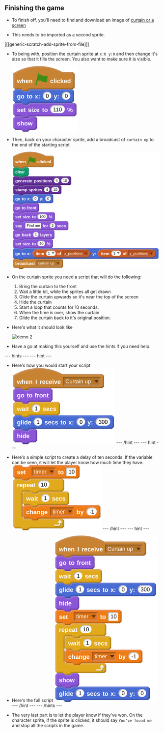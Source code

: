 ## Finishing the game

- To finish off, you'll need to find and download an image of [curtain or a screen](https://www.google.co.uk/search?q=stage+curtain&source=lnms&tbm=isch&sa=X&ved=0ahUKEwjKg9O1k8_VAhXSL1AKHe1HDMIQ_AUICigB&biw=1362&bih=584)

- This needs to be imported as a second sprite.

[[[generic-scratch-add-sprite-from-file]]]

- To being with, position the curtain sprite at `x:0 y:0` and then change it's size so that it fills the screen. You also want to make sure it is visible.

	![curtain](images/script_28.svg)
	
- Then, back on your character sprite, add a broadcast of `curtain up` to the end of the starting script

	![broadcast](images/script_29.svg)

- On the curtain sprite you need a script that will do the following:
  1. Bring the curtain to the front
  1. Wait a little bit, while the sprites all get drawn
  1. Glide the curtain upwards so it's near the top of the screen
  1. Hide the curtain
  1. Start a loop that counts for 10 seconds.
  1. When the time is over, show the curtain
  1. Glide the curtain back to it's original position.
  
- Here's what it should look like

	![demo 2](images/demo_2.gif)

- Have a go at making this yourself and use the hints if you need help.

--- hints --- --- hint ---
- Here's how you would start your script
  ![start](images/script_30.svg)
--- /hint --- --- hint ---
- Here's a simple script to create a delay of ten seconds. If the variable can be seen, it will let the player know how much time they have.
  ![timer](images/script_31.svg)
--- /hint --- --- hint ---
- Here's the full script
  ![complete](images/script_32.svg)
--- /hint --- --- /hints ---

- The very last part is to let the player know if they've won. On the character sprite, if the sprite is clicked, it should say `You've found me` and stop all the scripts in the game.

